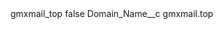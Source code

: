 <?xml version="1.0" encoding="UTF-8"?>
<CustomMetadata xmlns="http://soap.sforce.com/2006/04/metadata" xmlns:xsi="http://www.w3.org/2001/XMLSchema-instance" xmlns:xsd="http://www.w3.org/2001/XMLSchema">
    <label>gmxmail_top</label>
    <protected>false</protected>
    <values>
        <field>Domain_Name__c</field>
        <value xsi:type="xsd:string">gmxmail.top</value>
    </values>
</CustomMetadata>
